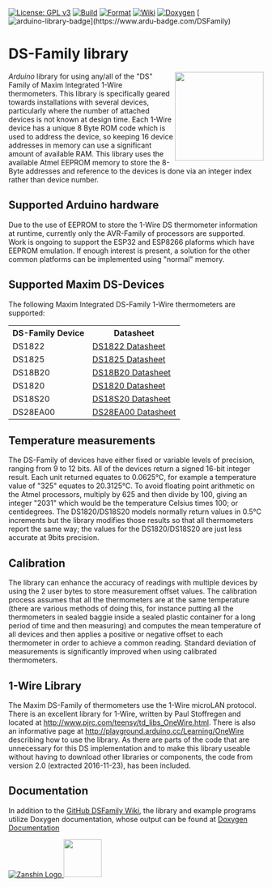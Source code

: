 [![License: GPL v3](https://zanduino.github.io/Badges/GPLv3-blue.svg)](https://www.gnu.org/licenses/gpl-3.0) [![Build](https://github.com/Zanduino/DSFamily/workflows/Build/badge.svg)](https://github.com/Zanduino/DSFamily/actions?query=workflow%3ABuild) [![Format](https://github.com/Zanduino/DSFamily/workflows/Format/badge.svg)](https://github.com/Zanduino/DSFamily/actions?query=workflow%3AFormat) [![Wiki](https://zanduino.github.io/Badges/Documentation-Badge.svg)](https://github.com/Zanduino/DSFamily/wiki) [![Doxygen](https://github.com/Zanduino/DSFamily/workflows/Doxygen/badge.svg)](https://Zanduino.github.io/DSFamily/html/index.html) [![arduino-library-badge](https://www.ardu-badge.com/badge/DSFamily.svg?)](https://www.ardu-badge.com/DSFamily)
# DS-Family library<br>

<img src="https://github.com/Zanduino/DSFamily/blob/master/Images/DS18B20.jpg" width="175" align="right"/> *Arduino* library for using any/all of the "DS" Family of Maxim Integrated 1-Wire thermometers.  This library is specifically geared towards installations with several devices, particularly where the number of
attached devices is not known at design time. Each 1-Wire device has a unique 8 Byte ROM code which is used to address the device, so keeping 16 device addresses in memory can use a significant amount of available
RAM. This library uses the available Atmel EEPROM memory to store the 8-Byte addresses and reference to the devices is done via an integer index rather than device number.

## Supported Arduino hardware
Due to the use of EEPROM to store the 1-Wire DS thermometer information at runtime, currently only the AVR-Family of processors are supported. Work is ongoing to support the ESP32 and ESP8266 plaforms which have EEPROM emulation. If enough interest is present, a solution for the other common platforms can be implemented using "normal" memory.

## Supported Maxim DS-Devices
The following Maxim Integrated DS-Family 1-Wire thermometers are supported:

<table>
 <th>DS-Family Device</th>
 <th>Datasheet</th>
 <tr>
  <td>DS1822</td>
  <td><a href="https://datasheets.maximintegrated.com/en/ds/DS1822.pdf">DS1822 Datasheet</a></td>
 </tr>
 <tr>
  <td>DS1825</td>
  <td><a href="https://datasheets.maximintegrated.com/en/ds/DS1825.pdf">DS1825 Datasheet</a></td>
 </tr>
 <tr>
  <td>DS18B20</td>
  <td><a href="http://datasheets.maximintegrated.com/en/ds/DS18B20.pdf">DS18B20 Datasheet</a></td>
 </tr>
 <tr>
  <td>DS1820</td>
  <td><a href="https://datasheets.maximintegrated.com/en/ds/DS18S20.pdf">DS1820 Datasheet</a></td>
 </tr>
 <tr>
  <td>DS18S20</td>
  <td><a href="https://datasheets.maximintegrated.com/en/ds/DS18S20.pdf">DS18S20 Datasheet</a></td>
 </tr>
 <tr>
  <td>DS28EA00</td>
  <td><a href="https://datasheets.maximintegrated.com/en/ds/DS28EA00.pdf">DS28EA00 Datasheet</a></td>
 </tr>
</table>

## Temperature measurements
The DS-Family of devices have either fixed or variable levels of precision, ranging from 9 to 12 bits. All of the devices return a signed 16-bit integer result. Each unit returned equates to 0.0625°C, for example a temperature value of "325" equates to 20.3125°C. To avoid floating point arithmetic on the Atmel processors, multiply by 625 and then divide by 100, giving an integer "2031" which would be the temperature Celsius times 100; or centidegrees.  The DS1820/DS18S20 models normally return values in 0.5°C increments but the library modifies those results so that all thermometers report the same way; the values for the DS1820/DS18S20 are just less accurate at 9bits precision.

## Calibration
The library can enhance the accuracy of readings with multiple devices by using the 2 user bytes to store measurement offset values. The calibration process assumes that all the thermometers are at the same temperature (there are various methods of doing this, for instance putting all the thermometers in sealed baggie inside a sealed plastic container for a long period of time and then measuring) and computes the mean temperature of all devices and then applies a positive or negative offset to each thermometer in order to achieve a common reading. Standard deviation of measurements is significantly improved when using calibrated thermometers.

## 1-Wire Library
The Maxim DS-Family of thermometers use the 1-Wire microLAN protocol. There is an excellent library for 1-Wire, written by Paul Stoffregen and located at http://www.pjrc.com/teensy/td_libs_OneWire.html.
There is also an informative page at http://playground.arduino.cc/Learning/OneWire describing how to use the library. As there are parts of the code that are unnecessary for this DS implementation and
to make this library useable without having to download other libraries or components, the code from version 2.0 (extracted 2016-11-23), has been included.

## Documentation
In addition to the [GitHub DSFamily Wiki](https://github.com/Zanduino/DSFamily/wiki), the library and example programs utilize Doxygen documentation, whose output can be found at [Doxygen Documentation](https://Zanduino.github.io/DSFamily/html/index.html)  

[![Zanshin Logo](https://zanduino.github.io/Images/zanshinkanjitiny.gif) <img src="https://zanduino.github.io/Images/zanshintext.gif" width="75"/>](https://zanduino.github.io)

